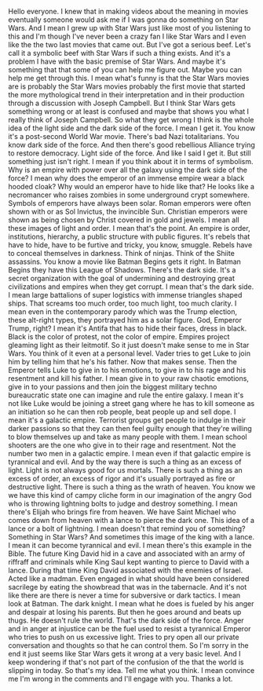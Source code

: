  Hello everyone. I knew that in making videos about the meaning in movies eventually someone would ask me if I was gonna do something on Star Wars. And I mean I grew up with Star Wars just like most of you listening to this and I'm though I've never been a crazy fan I like Star Wars and I even like the the two last movies that came out. But I've got a serious beef. Let's call it a symbolic beef with Star Wars if such a thing exists. And it's a problem I have with the basic premise of Star Wars. And maybe it's something that that some of you can help me figure out. Maybe you can help me get through this. I mean what's funny is that the Star Wars movies are is probably the Star Wars movies probably the first movie that started the more mythological trend in their interpretation and in their production through a discussion with Joseph Campbell. But I think Star Wars gets something wrong or at least is confused and maybe that shows you what I really think of Joseph Campbell. So what they get wrong I think is the whole idea of the light side and the dark side of the force. I mean I get it. You know it's a post-second World War movie. There's bad Nazi totalitarians. You know dark side of the force. And then there's good rebellious Alliance trying to restore democracy. Light side of the force. And like I said I get it. But still something just isn't right. I mean if you think about it in terms of symbolism. Why is an empire with power over all the galaxy using the dark side of the force? I mean why does the emperor of an immense empire wear a black hooded cloak? Why would an emperor have to hide like that? He looks like a necromancer who raises zombies in some underground crypt somewhere. Symbols of emperors have always been solar. Roman emperors were often shown with or as Sol Invictus, the invincible Sun. Christian emperors were shown as being chosen by Christ covered in gold and jewels. I mean all these images of light and order. I mean that's the point. An empire is order, institutions, hierarchy, a public structure with public figures. It's rebels that have to hide, have to be furtive and tricky, you know, smuggle. Rebels have to conceal themselves in darkness. Think of ninjas. Think of the Shiite assassins. You know a movie like Batman Begins gets it right. In Batman Begins they have this League of Shadows. There's the dark side. It's a secret organization with the goal of undermining and destroying great civilizations and empires when they get corrupt. I mean that's the dark side. I mean large battalions of super logistics with immense triangles shaped ships. That screams too much order, too much light, too much clarity. I mean even in the contemporary parody which was the Trump election, these alt-right types, they portrayed him as a solar figure. God, Emperor Trump, right? I mean it's Antifa that has to hide their faces, dress in black. Black is the color of protest, not the color of empire. Empires project gleaming light as their leitmotif. So it just doesn't make sense to me in Star Wars. You think of it even at a personal level. Vader tries to get Luke to join him by telling him that he's his father. Now that makes sense. Then the Emperor tells Luke to give in to his emotions, to give in to his rage and his resentment and kill his father. I mean give in to your raw chaotic emotions, give in to your passions and then join the biggest military techno bureaucratic state one can imagine and rule the entire galaxy. I mean it's not like Luke would be joining a street gang where he has to kill someone as an initiation so he can then rob people, beat people up and sell dope. I mean it's a galactic empire. Terrorist groups get people to indulge in their darker passions so that they can then feel guilty enough that they're willing to blow themselves up and take as many people with them. I mean school shooters are the one who give in to their rage and resentment. Not the number two men in a galactic empire. I mean even if that galactic empire is tyrannical and evil. And by the way there is such a thing as an excess of light. Light is not always good for us mortals. There is such a thing as an excess of order, an excess of rigor and it's usually portrayed as fire or destructive light. There is such a thing as the wrath of heaven. You know we we have this kind of campy cliche form in our imagination of the angry God who is throwing lightning bolts to judge and destroy something. I mean there's Elijah who brings fire from heaven. We have Saint Michael who comes down from heaven with a lance to pierce the dark one. This idea of a lance or a bolt of lightning. I mean doesn't that remind you of something? Something in Star Wars? And sometimes this image of the king with a lance. I mean it can become tyrannical and evil. I mean there's this example in the Bible. The future King David hid in a cave and associated with an army of riffraff and criminals while King Saul kept wanting to pierce to David with a lance. During that time King David associated with the enemies of Israel. Acted like a madman. Even engaged in what should have been considered sacrilege by eating the showbread that was in the tabernacle. And it's not like there are there is never a time for subversive or dark tactics. I mean look at Batman. The dark knight. I mean what he does is fueled by his anger and despair at losing his parents. But then he goes around and beats up thugs. He doesn't rule the world. That's the dark side of the force. Anger and in anger at injustice can be the fuel used to resist a tyrannical Emperor who tries to push on us excessive light. Tries to pry open all our private conversation and thoughts so that he can control them. So I'm sorry in the end it just seems like Star Wars gets it wrong at a very basic level. And I keep wondering if that's not part of the confusion of the that the world is slipping in today. So that's my idea. Tell me what you think. I mean convince me I'm wrong in the comments and I'll engage with you. Thanks a lot.